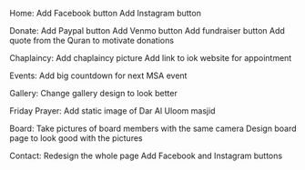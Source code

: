 Home:
Add Facebook button
Add Instagram button

Donate:
Add Paypal button
Add Venmo button
Add fundraiser button
Add quote from the Quran to motivate donations

Chaplaincy:
Add chaplaincy picture
Add link to iok website for appointment

Events:
Add big countdown for next MSA event

Gallery:
Change gallery design to look better

Friday Prayer:
Add static image of Dar Al Uloom masjid

Board:
Take pictures of board members with the same camera
Design board page to look good with the pictures

Contact: 
Redesign the whole page
Add Facebook and Instagram buttons

